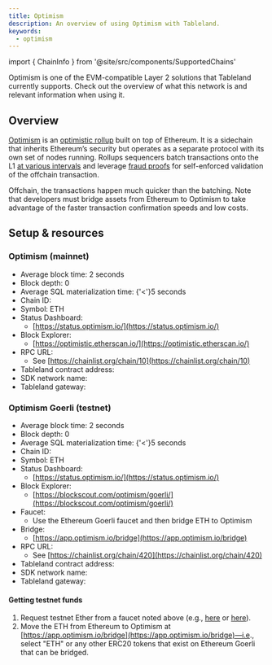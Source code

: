 ```yaml
---
title: Optimism
description: An overview of using Optimism with Tableland.
keywords:
  - optimism
---
```


import { ChainInfo } from '@site/src/components/SupportedChains'

Optimism is one of the EVM-compatible Layer 2 solutions that Tableland currently supports. Check out the overview of what this network is and relevant information when using it.

## Overview

[Optimism](https://www.optimism.io/about) is an [optimistic rollup](https://ethereum.org/en/developers/docs/scaling/optimistic-rollups/) built on top of Ethereum. It is a sidechain that inherits Ethereum’s security but operates as a separate protocol with its own set of nodes running. Rollups sequencers batch transactions onto the L1 [at various intervals](https://optimistic.etherscan.io/batches) and leverage [fraud proofs](https://ethereum.org/en/glossary/#fraud-proof) for self-enforced validation of the offchain transaction.

Offchain, the transactions happen much quicker than the batching. Note that developers must bridge assets from Ethereum to Optimism to take advantage of the faster transaction confirmation speeds and low costs.

## Setup & resources

### Optimism (mainnet)

- Average block time: 2 seconds
- Block depth: 0
- Average SQL materialization time: {'<'}5 seconds
- Chain ID: <ChainInfo chain='optimism' info='chainId' />
- Symbol: ETH
- Status Dashboard:
  - [https://status.optimism.io/](https://status.optimism.io/)
- Block Explorer:
  - [https://optimistic.etherscan.io/](https://optimistic.etherscan.io/)
- RPC URL:
  - See [https://chainlist.org/chain/10](https://chainlist.org/chain/10)
- Tableland contract address: <ChainInfo chain='optimism' info='contractAddress' />
- SDK network name: <ChainInfo chain='optimism' info='chainName' />
- Tableland gateway: <ChainInfo chain='optimism' info='baseUrl' />

### Optimism Goerli (testnet)

- Average block time: 2 seconds
- Block depth: 0
- Average SQL materialization time: {'<'}5 seconds
- Chain ID: <ChainInfo chain='optimism-goerli' info='chainId' />
- Symbol: ETH
- Status Dashboard:
  - [https://status.optimism.io/](https://status.optimism.io/)
- Block Explorer:
  - [https://blockscout.com/optimism/goerli/](https://blockscout.com/optimism/goerli/)
- Faucet:
  - Use the Ethereum Goerli faucet and then bridge ETH to Optimism
- Bridge:
  - [https://app.optimism.io/bridge](https://app.optimism.io/bridge)
- RPC URL:
  - See [https://chainlist.org/chain/420](https://chainlist.org/chain/420)
- Tableland contract address: <ChainInfo chain='optimism-goerli' info='contractAddress' />
- SDK network name: <ChainInfo chain='optimism-goerli' info='chainName' />
- Tableland gateway: <ChainInfo chain='optimism-goerli' info='baseUrl' />

#### Getting testnet funds

1. Request testnet Ether from a faucet noted above (e.g., [here](https://goerlifaucet.com/) or [here](https://faucet.paradigm.xyz/)).
2. Move the ETH from Ethereum to Optimism at [https://app.optimism.io/bridge](https://app.optimism.io/bridge)—i.e., select "ETH" or any other ERC20 tokens that exist on Ethereum Goerli that can be bridged.
